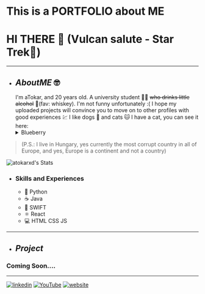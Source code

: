 # This is a PORTFOLIO about ME
# HI THERE 🖖 (Vulcan salute - **Star Trek**🚀)
___________
* ## *AboutME* 🤓
  I'm aTokar, and 20 years old. A university student 👨‍🎓 ~~who drinks little alcohol~~ 🥃(fav: whiskey).
  I'm not funny unfortunately :(
  I hope my uploaded projects will convince you to move on to other profiles with good experiences 💹 I like dogs 🐶 and cats 🐱
  I have a cat, you can see it here:
  <details>
    <summary>Blueberry</summary>
    <img src="https://github.com/atokarxd/atokarxd/blob/main/IMG_0009.JPG" />
  </details>
> (P.S.: I live in Hungary, yes currently the most corrupt country in all of Europe, and yes, Europe is a continent and not a country)
> 
  ![atokarxd's Stats](https://github-readme-stats.vercel.app/api?username=atokarxd&theme=nord&show_icons=true&hide_border=true&count_private=true)
  * ### Skills and Experiences
    + 🐍 Python
    + ☕ Java
    + 🦅 SWIFT
    + ⚛ React
    + 💻 HTML CSS JS
___________
* ## *Project*
### Coming Soon....
___________

[<img src='https://upload.wikimedia.org/wikipedia/commons/thumb/8/81/LinkedIn_icon.svg/768px-LinkedIn_icon.svg.png' alt='linkedin' height='40'>](https://www.linkedin.com/in/steven-tokar-a85a17267/)
[<img src='https://cdn-icons-png.flaticon.com/512/1384/1384060.png' alt='YouTube' height='40'>](https://www.youtube.com/channel/tix5040)
[<img src='https://cdn.jsdelivr.net/npm/simple-icons@3.0.1/icons/icloud.svg' alt='website' height='40'>](www.jump.com)  

